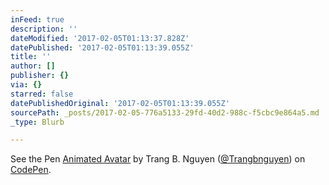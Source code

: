 ```yaml
---
inFeed: true
description: ''
dateModified: '2017-02-05T01:13:37.828Z'
datePublished: '2017-02-05T01:13:39.055Z'
title: ''
author: []
publisher: {}
via: {}
starred: false
datePublishedOriginal: '2017-02-05T01:13:39.055Z'
sourcePath: _posts/2017-02-05-776a5133-29fd-40d2-988c-f5cbc9e864a5.md
_type: Blurb

---
```

<p data-height="265" data-theme-id="light" data-slug-hash="bZjdkp" data-default-tab="css,result" data-user="Trangbnguyen" data-embed-version="2" data-pen-title="Animated Avatar" class="codepen">See the Pen <a href="http://codepen.io/Trangbnguyen/pen/bZjdkp/">Animated Avatar</a> by Trang B. Nguyen (<a href="http://codepen.io/Trangbnguyen">@Trangbnguyen</a>) on <a href="http://codepen.io">CodePen</a>.</p>
    <script async src="https://production-assets.codepen.io/assets/embed/ei.js"></script>